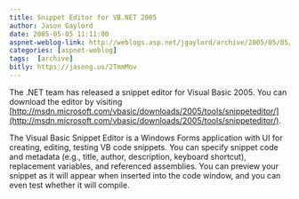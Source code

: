 ```yaml
---
title: Snippet Editor for VB.NET 2005
author: Jason Gaylord
date: 2005-05-05 11:11:00
aspnet-weblog-link: http://weblogs.asp.net/jgaylord/archive/2005/05/05/405753.aspx
categories: [aspnet-weblog]
tags:  [archive]
bitly: https://jasong.us/2TmmMov
---
```


The .NET team has released a snippet editor for Visual Basic 2005. You can download the editor by visiting [http://msdn.microsoft.com/vbasic/downloads/2005/tools/snippeteditor/](http://msdn.microsoft.com/vbasic/downloads/2005/tools/snippeteditor/).

The Visual Basic Snippet Editor is a Windows Forms application with UI for creating, editing, testing VB code snippets. You can specify snippet code and metadata (e.g., title, author, description, keyboard shortcut), replacement variables, and referenced assemblies. You can preview your snippet as it will appear when inserted into the code window, and you can even test whether it will compile.